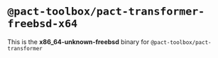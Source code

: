 # `@pact-toolbox/pact-transformer-freebsd-x64`

This is the **x86_64-unknown-freebsd** binary for `@pact-toolbox/pact-transformer`
